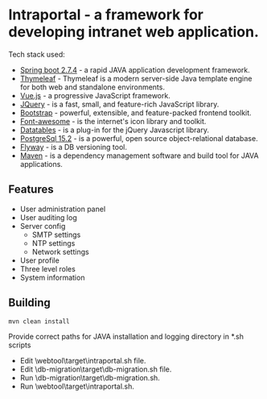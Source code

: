 
# Intraportal - a framework for developing intranet web application.
Tech stack used:
- [Spring boot 2.7.4](https://start.spring.io/) - a rapid JAVA application development framework.
- [Thymeleaf](https://www.thymeleaf.org/) - Thymeleaf is a modern server-side Java template engine for both web and standalone environments.
- [Vue.js](https://vuejs.org/) - a progressive JavaScript framework.
- [JQuery](https://jquery.com/) - is a fast, small, and feature-rich JavaScript library.
- [Bootstrap](https://getbootstrap.com/) - powerful, extensible, and feature-packed frontend toolkit.
- [Font-awesome](https://fontawesome.com/) - is the internet's icon library and toolkit.
- [Datatables](https://datatables.net/) - is a plug-in for the jQuery Javascript library.
- [PostgreSql 15.2](https://www.postgresql.org/) - is a powerful, open source object-relational database.
- [Flyway](https://flywaydb.org/) - is a DB versioning tool.
- [Maven](https://maven.apache.org/) - is a dependency management software and build tool for JAVA applications.

## Features
- User administration panel
- User auditing log
- Server config
  - SMTP settings
  - NTP settings
  - Network settings
- User profile
- Three level roles
- System information

## Building
```
mvn clean install
```
Provide correct paths for JAVA installation and logging directory in *.sh scripts
- Edit \webtool\target\intraportal.sh file.
- Edit \db-migration\target\db-migration.sh file.
- Run \db-migration\target\db-migration.sh.
- Run \webtool\target\intraportal.sh.
